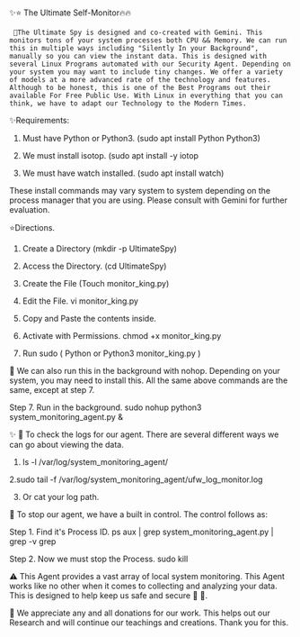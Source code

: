 ✨⭐ The Ultimate Self-Monitor🔥🔥 

     🚨The Ultimate Spy is designed and co-created with Gemini. This monitors tons of your system processes both CPU && Memory. We can run this in multiple ways including "Silently In your Background", manually so you can view the instant data. This is designed with several Linux Programs automated with our Security Agent. Depending on your system you may want to include tiny changes. We offer a variety of models at a more advanced rate of the technology and features. Although to be honest, this is one of the Best Programs out their available For Free Public Use. With Linux in everything that you can think, we have to adapt our Technology to the Modern Times.

✨Requirements: 

1. Must have Python or Python3.
(sudo apt install Python Python3)

2. We must install isotop.
(sudo apt install -y iotop

3. We must have watch installed.
(sudo apt install watch) 

These install commands may vary system to system depending on the process manager that you are using. Please consult with Gemini for further evaluation.


⭐Directions.
1. Create a Directory
(mkdir -p UltimateSpy)

2. Access the Directory.
(cd UltimateSpy)

3. Create the File 
(Touch monitor_king.py)

4. Edit the File.
vi monitor_king.py

5. Copy and Paste the contents inside.

6. Activate with Permissions.
chmod +x monitor_king.py

7. Run
sudo ( Python or Python3 monitor_king.py )


🚨 We can also run this in the background with nohop. Depending on your system, you may need to install this. All the same above commands are the same, except at 
step 7.

Step 7. Run in the background.
sudo nohup python3 system_monitoring_agent.py &



✨ 👀 To check the logs for our agent. There are several different ways we can go about viewing the data.

1. ls -l /var/log/system_monitoring_agent/

2.sudo tail -f /var/log/system_monitoring_agent/ufw_log_monitor.log

3. Or cat your log path.



🛑 To stop our agent, we have a built in control. The control follows as:

Step 1. Find it's Process ID.
ps aux | grep system_monitoring_agent.py | grep -v grep

Step 2. Now we must stop the Process.
sudo kill <PID>



⚠️ This Agent provides a vast array of local system monitoring. This Agent works like no other when it comes to collecting and analyzing your data. This is designed to help keep us safe and secure 🔐 🙏.


🚨 We appreciate any and all donations for our work. This helps out our Research and will continue our teachings and creations. Thank you for this.



